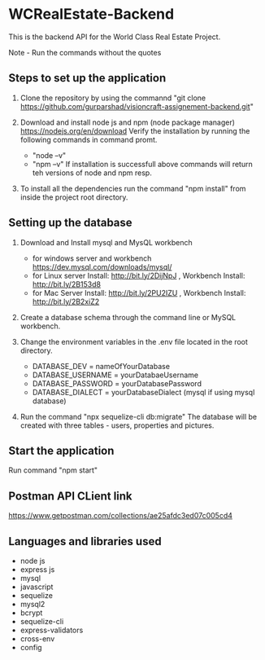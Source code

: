 # WCRealEstate-Backend

This is the backend API for the World Class Real Estate Project.

Note - Run the commands without the quotes

## Steps to set up the application

1. Clone the repository by using the commannd "git clone https://github.com/gurparshad/visioncraft-assignement-backend.git"

2. Download and install node js and npm (node package manager) https://nodejs.org/en/download Verify the installation by running the following commands in command promt.
   - "node –v"
   - "npm –v" 
 If installation is successfull above commands will return teh versions of node and npm resp.
    
3. To install all the dependencies run the command "npm install" from inside the project root directory.

## Setting up the database

1. Download and Install mysql and MysQL workbench
    - for windows server and workbench https://dev.mysql.com/downloads/mysql/
    - for Linux server Install: http://bit.ly/2DijNpJ , Workbench Install: http://bit.ly/2B153d8 
    - for Mac Server Install: http://bit.ly/2PU2IZU , Workbench Install: http://bit.ly/2B2xiZ2 
 
2. Create a database schema through the command line or MySQL workbench.

3. Change the environment variables in the .env file located in the root directory.
    - DATABASE_DEV = nameOfYourDatabase
    - DATABASE_USERNAME = yourDatabaeUsername
    - DATABASE_PASSWORD = yourDatabasePassword
    - DATABASE_DIALECT = yourDatabaseDialect (mysql if using mysql database)
   
4. Run the command "npx sequelize-cli db:migrate" The database will be created with three tables - users, properties and pictures.

## Start the application

Run command "npm start"

## Postman API CLient link

https://www.getpostman.com/collections/ae25afdc3ed07c005cd4

## Languages and libraries used

- node js
- express js
- mysql
- javascript
- sequelize
- mysql2
- bcrypt
- sequelize-cli
- express-validators
- cross-env
- config 
